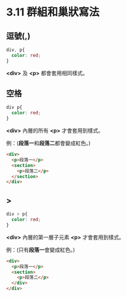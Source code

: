 # 3.11 群組和巢狀寫法

## 逗號\(,\)

```css
div, p{
  color: red;
}
```

**&lt;div&gt;** 及 **&lt;p&gt;** 都會套用相同樣式。

## 空格

```css
div p{
  color: red;
}
```

**&lt;div&gt;** 內層的所有 **&lt;p&gt;** 才會套用到樣式。

例：\(**段落一**和**段落二**都會變成紅色。\)

```html
<div>
  <p>段落一</p>
  <section>
    <p>段落二</p>
  </section>
</div>
```

## &gt;

```css
div > p{
  color: red;
}
```

**&lt;div&gt;** 內層的第一層子元素 **&lt;p&gt;** 才會套用到樣式。

例：\(只有**段落一**會變成紅色。\)

```html
<div>
  <p>段落一</p>
  <section>
    <p>段落二</p>
  </div>
</div>
```



